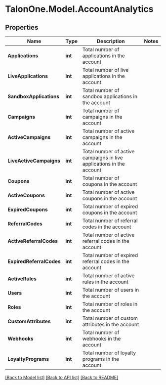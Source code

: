 # TalonOne.Model.AccountAnalytics
## Properties

Name | Type | Description | Notes
------------ | ------------- | ------------- | -------------
**Applications** | **int** | Total number of applications in the account | 
**LiveApplications** | **int** | Total number of live applications in the account | 
**SandboxApplications** | **int** | Total number of sandbox applications in the account | 
**Campaigns** | **int** | Total number of campaigns in the account | 
**ActiveCampaigns** | **int** | Total number of active campaigns in the account | 
**LiveActiveCampaigns** | **int** | Total number of active campaigns in live applications in the account | 
**Coupons** | **int** | Total number of coupons in the account | 
**ActiveCoupons** | **int** | Total number of active coupons in the account | 
**ExpiredCoupons** | **int** | Total number of expired coupons in the account | 
**ReferralCodes** | **int** | Total number of referral codes in the account | 
**ActiveReferralCodes** | **int** | Total number of active referral codes in the account | 
**ExpiredReferralCodes** | **int** | Total number of expired referral codes in the account | 
**ActiveRules** | **int** | Total number of active rules in the account | 
**Users** | **int** | Total number of users in the account | 
**Roles** | **int** | Total number of roles in the account | 
**CustomAttributes** | **int** | Total number of custom attributes in the account | 
**Webhooks** | **int** | Total number of webhooks in the account | 
**LoyaltyPrograms** | **int** | Total number of loyalty programs in the account | 

[[Back to Model list]](../README.md#documentation-for-models) [[Back to API list]](../README.md#documentation-for-api-endpoints) [[Back to README]](../README.md)

